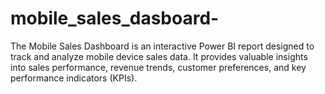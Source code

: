 # mobile_sales_dasboard-
The Mobile Sales Dashboard is an interactive Power BI report designed to track and analyze mobile device sales data. It provides valuable insights into sales performance, revenue trends, customer preferences, and key performance indicators (KPIs).
